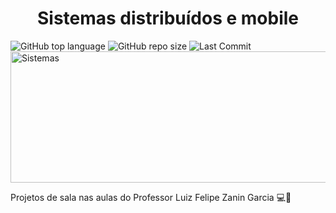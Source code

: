 <h1 align='center'>Sistemas distribuídos e mobile</h1>

![GitHub top language](https://img.shields.io/github/languages/top/leonarddoamaral/UC-Sistemas-distribuidos)
![GitHub repo size](https://img.shields.io/github/repo-size/leonarddoamaral/UC-Sistemas-distribuidos)
![Last Commit](https://img.shields.io/github/last-commit/leonarddoamaral/UC-Sistemas-distribuidos)
<img width="1026" height="210" alt="Sistemas" src="https://github.com/user-attachments/assets/1da82514-c592-4d15-a0a2-5d6dc5307408" />
<p>Projetos de sala nas aulas do Professor Luiz Felipe Zanin Garcia 💻🚀</p>
